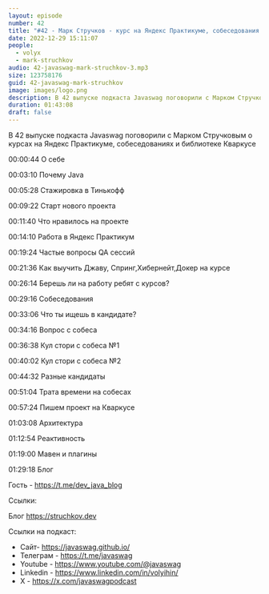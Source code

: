 ```yaml
---
layout: episode
number: 42
title: "#42 - Марк Стручков - курс на Яндекс Практикуме, собеседования и библиотека Кваркус"
date: 2022-12-29 15:11:07
people:
  - volyx
  - mark-struchkov
audio: 42-javaswag-mark-struchkov-3.mp3
size: 123758176 
guid: 42-javaswag-mark-struchkov
image: images/logo.png
description: В 42 выпуске подкаста Javaswag поговорили с Марком Стручковым о курсах на Яндекс Практикуме, собеседованиях и Кваркусе
duration: 01:43:08
draft: false
---
```


В 42 выпуске подкаста Javaswag поговорили с Марком Стручковым о курсах на Яндекс Практикуме, собеседованиях и библиотеке Кваркусе


00:00:44 О себе

00:03:10 Почему Java

00:05:28 Стажировка в Тинькофф

00:09:22 Старт нового проекта

00:11:40 Что нравилось на проекте

00:14:10 Работа в Яндекс Практикум

00:19:24 Частые вопросы QA сессий

00:21:36 Как выучить Джаву, Спринг,Хибернейт,Докер на курсе

00:26:14 Берешь ли на работу ребят с курсов?

00:29:16 Собеседования

00:33:06 Что ты ищешь в кандидате?

00:34:16 Вопрос с собеса

00:36:38 Кул стори с собеса №1

00:40:02 Кул стори с собеса №2

00:44:32 Разные кандидаты

00:51:04 Трата времени на собесах

00:57:24 Пишем проект на Кваркусе

01:03:08 Архитектура

01:12:54 Реактивность

01:19:00 Мавен и плагины

01:29:18 Блог

Гость - https://t.me/dev_java_blog

Ссылки:

Блог https://struchkov.dev

Ссылки на подкаст:

* Сайт-  https://javaswag.github.io/
* Телеграм - https://t.me/javaswag
* Youtube - https://www.youtube.com/@javaswag
* Linkedin - https://www.linkedin.com/in/volyihin/
* X - https://x.com/javaswagpodcast




